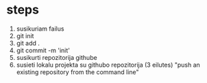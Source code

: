 # steps

1. susikuriam failus
2. git init
3. git add .
4. git commit -m 'init'
5. susikurti repozitorija githube
6. susieti lokalu projekta su githubo repozitorija (3 eilutes) "push an existing repository from the command line"

